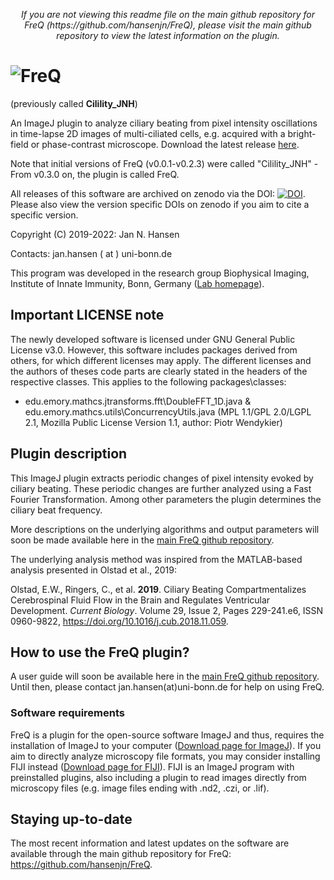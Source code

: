 <p align="center">
<i>If you are not viewing this readme file on the main github repository for FreQ (https://github.com/hansenjn/FreQ), please visit the main github repository to view the latest information on the plugin.</i>
</p>

# ![FreQ](https://github.com/hansenjn/FreQ/blob/master/FreQ%20Logo%20Small.png?raw=true)
(previously called **Cilility_JNH**)

An ImageJ plugin to analyze ciliary beating from pixel intensity oscillations in time-lapse 2D images of multi-ciliated cells, e.g. acquired with a bright-field or phase-contrast microscope. Download the latest release [here](https://github.com/hansenjn/FreQ/releases).

Note that initial versions of FreQ (v0.0.1-v0.2.3) were called "Cilility_JNH" - From v0.3.0 on, the plugin is called FreQ.

All releases of this software are archived on zenodo via the DOI: <a href="https://doi.org/10.5281/zenodo.5138071"><img src="https://zenodo.org/badge/DOI/10.5281/zenodo.5138071.svg" alt="DOI"></a>. Please also view the version specific DOIs on zenodo if you aim to cite a specific version.

Copyright (C) 2019-2022: Jan N. Hansen

Contacts: jan.hansen ( at ) uni-bonn.de

This program was developed in the research group Biophysical Imaging, Institute of Innate Immunity, Bonn, Germany ([Lab homepage](https://www.iiibonn.de/dagmar-wachten-lab/dagmar-wachten-lab-science)).

## Important LICENSE note
The newly developed software is licensed under GNU General Public License v3.0. However, this software includes packages derived from others, for which different licenses may apply. The different licenses and the authors of theses code parts are clearly stated in the headers of the respective classes. This applies to the following packages\classes:
- edu.emory.mathcs.jtransforms.fft\DoubleFFT_1D.java & edu.emory.mathcs.utils\ConcurrencyUtils.java (MPL 1.1/GPL 2.0/LGPL 2.1, Mozilla Public License Version 1.1, author: Piotr Wendykier)

## Plugin description
This ImageJ plugin extracts periodic changes of pixel intensity evoked by ciliary beating. These periodic changes are further analyzed using a Fast Fourier Transformation. Among other parameters the plugin determines the ciliary beat frequency.

More descriptions on the underlying algorithms and output parameters will soon be made available here in the [main FreQ github repository](https://github.com/hansenjn/FreQ/).

The underlying analysis method was inspired from the MATLAB-based analysis presented in Olstad et al., 2019:

Olstad, E.W., Ringers, C., et al. **2019**. Ciliary Beating Compartmentalizes Cerebrospinal Fluid Flow in the Brain and Regulates Ventricular Development.
*Current Biology*. Volume 29, Issue 2, Pages 229-241.e6, ISSN 0960-9822, https://doi.org/10.1016/j.cub.2018.11.059.

## How to use the FreQ plugin?
A user guide will soon be available here in the [main FreQ github repository](https://github.com/hansenjn/FreQ/). Until then, please contact jan.hansen(at)uni-bonn.de for help on using FreQ.

### Software requirements
FreQ is a plugin for the open-source software ImageJ and thus, requires the installation of ImageJ to your computer ([Download page for ImageJ](https://imagej.net/Downloads)). If you aim to directly analyze microscopy file formats, you may consider installing FIJI instead ([Download page for FIJI](https://fiji.sc/)). FIJI is an ImageJ program with preinstalled plugins, also including a plugin to read images directly from microscopy files (e.g. image files ending with .nd2, .czi, or .lif).

## Staying up-to-date
The most recent information and latest updates on the software are available through the main github repository for FreQ: 
https://github.com/hansenjn/FreQ.

